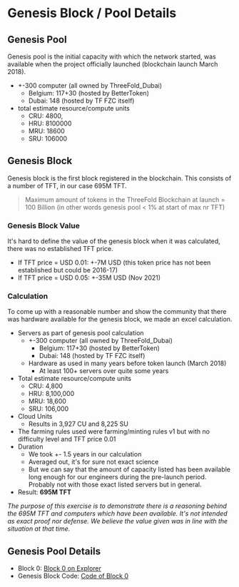 # Genesis Block / Pool Details


## Genesis Pool

Genesis pool is the initial capacity with which the network started, was available when the project officially launched (blockchain launch March 2018).

- +-300 computer (all owned by ThreeFold_Dubai)
  - Belgium: 117+30 (hosted by BetterToken)
  - Dubai: 148 (hosted by TF FZC itself)
- total estimate resource/compute units
  - CRU: 4800,
  - HRU: 8100000
  - MRU: 18600
  - SRU: 106000

## Genesis Block

Genesis block is the first block registered in the blockchain. This consists of a number of TFT, in our case 695M TFT.

> Maximum amount of tokens in the ThreeFold Blockchain at launch = 100 Billion (in other words genesis pool < 1% at start of max nr TFT)

### Genesis Block Value

It's hard to define the value of the genesis block when it was calculated, there was no established TFT price.

- If TFT price = USD 0.01: +-7M USD (this token price has not been established but could be 2016-17)
- If TFT price = USD 0.05: +-35M USD (Nov 2021)

### Calculation

To come up with a reasonable number and show the community that there was hardware available for the genesis block, we made an excel calculation.

- Servers as part of genesis pool calculation
  - +-300 computer (all owned by ThreeFold_Dubai)
    - Belgium: 117+30 (hosted by BetterToken)
    - Dubai: 148 (hosted by TF FZC itself)
  - Hardware as used in many years before token launch (March 2018)
    - At least 100+ servers over quite some years
- Total estimate resource/compute units
  - CRU: 4,800
  - HRU: 8,100,000
  - MRU: 18,600
  - SRU: 106,000
- Cloud Units
  - Results in 3,927 CU and 8,225 SU
- The farming rules used were farming/minting rules v1 but with no difficulty level and TFT price 0.01
- Duration
  - We took +- 1.5 years in our calculation
  - Averaged out, it's for sure not exact science
  - But we can say that the amount of capacity listed has been available long enough for our engineers during the pre-launch period. Probably not with those exact listed servers but in general.
- Result: **695M TFT**

_The purpose of this exercise is to demonstrate there is a reasoning behind the 695M TFT and computers which have been available. It's not intended as exact proof nor defense. We believe the value given was in line with the situation at that time._

## Genesis Pool Details

- Block 0: [Block 0 on Explorer](https://explorer.threefoldtoken.com/hash.html?hash=a2ee0aa706c9de46ec57dbba1af8d352fbcc3cc5e9626fc56337fd5e9ca44c8d)
- Genesis Block Code: [Code of Block 0](https://github.com/threefoldfoundation/tfchain/blob/master/pkg/config/config.go#L103)


